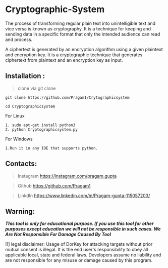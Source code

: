 # Cryptographic-System
The process of transforming regular plain text into unintelligible text and vice versa is known as cryptography. It is a technique for keeping and sending data in a specific format that only the intended audience can read and process.

A ciphertext is generated by an encryption algorithm using a given plaintext and encryption key. It is a cryptographic technique that generates ciphertext from plaintext and an encryption key as input.


## Installation :

>clone via git clone

```
git clone https://github.com/Pragam1/Crytographicsystem
```
```
cd Cryptographicsystem
```
For Linux
```
1. sudo apt-get install python3
2. python Cryptographicsystem.py
```
For Windows
```
1.Run it in any IDE that supports python.
```
## Contacts:

>Instagram
https://instagram.com/pragam.gupta

>Github
https://github.com/Pragam1

>LinkdIn
https://www.linkedin.com/in/Pragam-gupta-115057203/

## Warning:

***This tool is only for educational purpose. If you use this tool for other purposes except education we will not be responsible in such cases. We Are Not Responsible For Damage Caused By Tool***

[!] legal disclaimer: Usage of DorKey for attacking targets without prior mutual consent is illegal. It is the end user's responsibility to obey all applicable local, state and federal laws. Developers assume no liability and are not responsible for any misuse or damage caused by this program.
